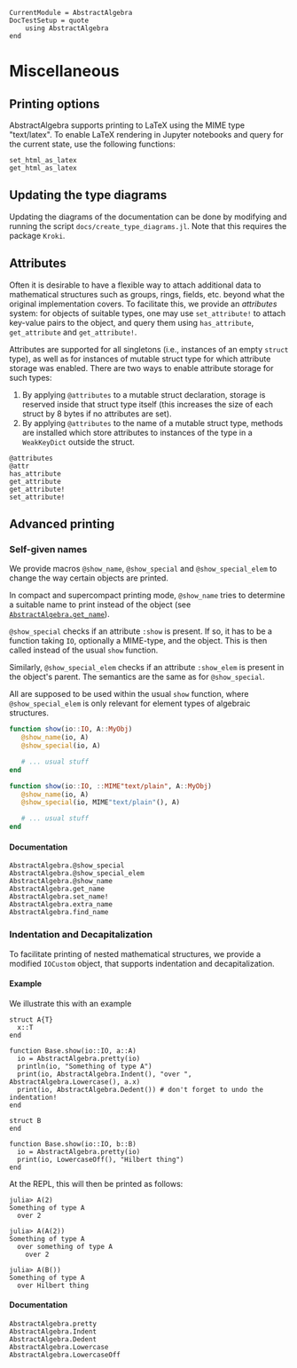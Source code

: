 ```@meta
CurrentModule = AbstractAlgebra
DocTestSetup = quote
    using AbstractAlgebra
end
```

# Miscellaneous

## Printing options

AbstractAlgebra supports printing to LaTeX using the MIME type "text/latex". To
enable LaTeX rendering in Jupyter notebooks and query for the current state,
use the following functions:

```@docs
set_html_as_latex
get_html_as_latex
```

## Updating the type diagrams

Updating the diagrams of the documentation can be done by modifying and running
the script `docs/create_type_diagrams.jl`. Note that this requires the package `Kroki`.


## Attributes

Often it is desirable to have a flexible way to attach additional data to
mathematical structures such as groups, rings, fields, etc. beyond what the
original implementation covers. To facilitate this, we provide an *attributes*
system: for objects of suitable types, one may use `set_attribute!` to attach
key-value pairs to the object, and query them using `has_attribute`,
`get_attribute` and `get_attribute!`.

Attributes are supported for all singletons (i.e., instances of an empty
`struct` type), as well as for instances of mutable struct type for which
attribute storage was enabled. There are two ways to enable attribute storage
for such types:

1. By applying `@attributes` to a mutable struct declaration, storage is
   reserved inside that struct type itself (this increases the size of each
   struct by 8 bytes if no attributes are set).
2. By applying `@attributes` to the name of a mutable struct type, methods are
   installed which store attributes to instances of the type in a
   `WeakKeyDict` outside the struct.

```@docs
@attributes
@attr
has_attribute
get_attribute
get_attribute!
set_attribute!
```

## Advanced printing

### Self-given names

We provide macros `@show_name`, `@show_special` and `@show_special_elem` to 
change the way certain objects are printed.

In compact and supercompact printing mode, `@show_name` tries to determine
a suitable name to print instead of the object (see [`AbstractAlgebra.get_name`](@ref)).

`@show_special` checks if an attribute `:show` is present. If so, it has to be
a function taking `IO`, optionally a MIME-type, and the object.
This is then called instead of the usual `show` function.

Similarly, `@show_special_elem` checks if an attribute `:show_elem` is present in the object's
parent. The semantics are the same as for `@show_special`.

All are supposed to be used within the usual `show` function, where `@show_special_elem`
is only relevant for element types of algebraic structures.
```julia
function show(io::IO, A::MyObj)
   @show_name(io, A)
   @show_special(io, A)

   # ... usual stuff
end

function show(io::IO, ::MIME"text/plain", A::MyObj)
   @show_name(io, A)
   @show_special(io, MIME"text/plain"(), A)

   # ... usual stuff
end
```

#### Documentation

```@docs
AbstractAlgebra.@show_special
AbstractAlgebra.@show_special_elem
AbstractAlgebra.@show_name
AbstractAlgebra.get_name
AbstractAlgebra.set_name!
AbstractAlgebra.extra_name
AbstractAlgebra.find_name
```

### Indentation and Decapitalization

To facilitate printing of nested mathematical structures, we provide a modified
`IOCustom` object, that supports indentation and decapitalization.

#### Example

We illustrate this with an example

```
struct A{T}
  x::T
end

function Base.show(io::IO, a::A)
  io = AbstractAlgebra.pretty(io)
  println(io, "Something of type A")
  print(io, AbstractAlgebra.Indent(), "over ", AbstractAlgebra.Lowercase(), a.x)
  print(io, AbstractAlgebra.Dedent()) # don't forget to undo the indentation!
end

struct B
end

function Base.show(io::IO, b::B)
  io = AbstractAlgebra.pretty(io)
  print(io, LowercaseOff(), "Hilbert thing")
end
```

At the REPL, this will then be printed as follows:
```
julia> A(2)
Something of type A
  over 2

julia> A(A(2))
Something of type A
  over something of type A
    over 2

julia> A(B())
Something of type A
  over Hilbert thing
```

#### Documentation

```@docs
AbstractAlgebra.pretty
AbstractAlgebra.Indent
AbstractAlgebra.Dedent
AbstractAlgebra.Lowercase
AbstractAlgebra.LowercaseOff
```
